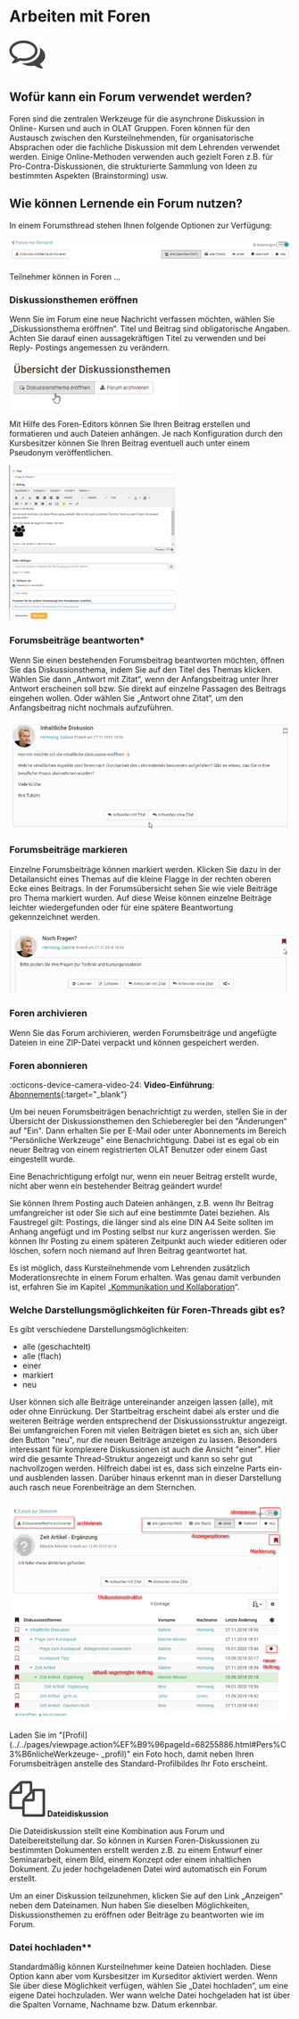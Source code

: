 # Arbeiten mit Foren

![](assets/forum.png)

## Wofür kann ein Forum verwendet werden?

Foren sind die zentralen Werkzeuge für die asynchrone Diskussion in Online-
Kursen und auch in OLAT Gruppen. Foren können für den Austausch zwischen den
Kursteilnehmenden, für organisatorische Absprachen oder die fachliche
Diskussion mit dem Lehrenden verwendet werden. Einige Online-Methoden
verwenden auch gezielt Foren z.B. für Pro-Contra-Diskussionen, die
strukturierte Sammlung von Ideen zu bestimmten Aspekten (Brainstorming) usw.

## Wie können Lernende ein Forum nutzen?

In einem Forumsthread stehen Ihnen folgende Optionen zur Verfügung:

![](assets/Forum_Optionen.png)

Teilnehmer können in Foren ...

### Diskussionsthemen eröffnen

Wenn Sie im Forum eine neue Nachricht verfassen möchten, wählen Sie
„Diskussionsthema eröffnen“. Titel und Beitrag sind obligatorische Angaben.
Achten Sie darauf einen aussagekräftigen Titel zu verwenden und bei Reply-
Postings angemessen zu verändern.

![](assets/Diskussionsthema_eroeffnen.png)

Mit Hilfe des Foren-Editors können Sie Ihren Beitrag erstellen und formatieren
und auch Dateien anhängen. Je nach Konfiguration durch den Kursbesitzer können
Sie Ihren Beitrag eventuell auch unter einem Pseudonym veröffentlichen.

![](assets/Posting.png)

### Forumsbeiträge beantworten*

Wenn Sie einen bestehenden Forumsbeitrag beantworten möchten, öffnen Sie das
Diskussionsthema, indem Sie auf den Titel des Themas klicken. Wählen Sie dann
„Antwort mit Zitat“, wenn der Anfangsbeitrag unter Ihrer Antwort erscheinen
soll bzw. Sie direkt auf einzelne Passagen des Beitrags eingehen wollen. Oder
wählen Sie „Antwort ohne Zitat“, um den Anfangsbeitrag nicht nochmals
aufzuführen.

![](assets/Posting_beantworten.png)

### Forumsbeiträge markieren

Einzelne Forumsbeiträge können markiert werden. Klicken Sie dazu in der
Detailansicht eines Themas auf die kleine Flagge in der rechten oberen Ecke
eines Beitrags. In der Forumsübersicht sehen Sie wie viele Beiträge pro Thema
markiert wurden. Auf diese Weise können einzelne Beiträge leichter
wiedergefunden oder für eine spätere Beantwortung gekennzeichnet werden.

![](assets/Posting_markieren.png)

### Foren archivieren

Wenn Sie das Forum archivieren, werden Forumsbeiträge und angefügte Dateien in
eine ZIP-Datei verpackt und können gespeichert werden.

### Foren abonnieren

:octicons-device-camera-video-24: **Video-Einführung**: [Abonnements](<https://www.youtube.com/embed/h9gOqt7TR7Q>){:target="_blank”}

Um bei neuen Forumsbeiträgen benachrichtigt zu werden, stellen Sie in der
Übersicht der Diskussionsthemen den Schieberegler bei den "Änderungen“ auf
"Ein". Dann erhalten Sie per E-Mail oder unter
Abonnements im Bereich "Persönliche Werkzeuge" eine Benachrichtigung. Dabei ist es egal ob
ein neuer Beitrag von einem registrierten OLAT Benutzer oder einem Gast
eingestellt wurde.

Eine Benachrichtigung erfolgt nur, wenn ein neuer Beitrag erstellt wurde,
nicht aber wenn ein bestehender Beitrag geändert wurde!

Sie können Ihrem Posting auch Dateien anhängen, z.B. wenn Ihr Beitrag
umfangreicher ist oder Sie sich auf eine bestimmte Datei beziehen. Als
Faustregel gilt: Postings, die länger sind als eine DIN A4 Seite sollten im
Anhang angefügt und im Posting selbst nur kurz angerissen werden. Sie können
Ihr Posting zu einem späteren Zeitpunkt auch wieder editieren oder löschen,
sofern noch niemand auf Ihren Beitrag geantwortet hat.

Es ist möglich, dass Kursteilnehmende vom Lehrenden zusätzlich
Moderationsrechte in einem Forum erhalten. Was genau damit verbunden ist,
erfahren Sie im Kapitel „[Kommunikation und
Kollaboration](../learningresources/Communication_and_Collaboration.de.md)“.

### Welche Darstellungsmöglichkeiten für Foren-Threads gibt es?

Es gibt verschiedene Darstellungsmöglichkeiten:

* alle (geschachtelt)
* alle (flach)
* einer
* markiert
* neu

User können sich alle Beiträge untereinander anzeigen lassen (alle), mit oder
ohne Einrückung. Der Startbeitrag erscheint dabei als erster und die weiteren
Beiträge werden entsprechend der Diskussionsstruktur angezeigt. Bei
umfangreichen Foren mit vielen Beiträgen bietet es sich an, sich über den
Button "neu", nur die neuen Beiträge anzeigen zu lassen. Besonders interessant
für komplexere Diskussionen ist auch die Ansicht "einer". Hier wird die
gesamte Thread-Struktur angezeigt und kann so sehr gut nachvollzogen werden.
Hilfreich dabei ist es, dass sich einzelne Parts ein- und ausblenden lassen.
Darüber hinaus erkennt man in dieser Darstellung auch rasch neue Forenbeiträge
an dem Sternchen.

![](assets/Forum_Aufbau-1.png)

Laden Sie im
"[Profil](../../pages/viewpage.action%EF%B9%96pageId=68255886.html#Pers%C3%B6nlicheWerkzeuge-
_profil)" ein Foto hoch, damit neben Ihren Forumsbeiträgen anstelle des
Standard-Profilbildes Ihr Foto erscheint.

###

![](assets/file_discussion.png)
**Dateidiskussion**

Die Dateidiskussion stellt eine Kombination aus Forum und Dateibereitstellung
dar. So können in Kursen Foren-Diskussionen zu bestimmten Dokumenten erstellt
werden z.B. zu einem Entwurf einer Seminararbeit, einem Bild, einem Konzept
oder einem inhaltlichen Dokument. Zu jeder hochgeladenen Datei wird
automatisch ein Forum erstellt.

Um an einer Diskussion teilzunehmen, klicken Sie auf den Link „Anzeigen“ neben
dem Dateinamen. Nun haben Sie dieselben Möglichkeiten, Diskussionsthemen zu
eröffnen oder Beiträge zu beantworten wie im Forum.

### Datei hochladen**

Standardmäßig können Kursteilnehmer keine Dateien hochladen. Diese Option kann
aber vom Kursbesitzer im Kurseditor aktiviert werden. Wenn Sie über diese
Möglichkeit verfügen, wählen Sie „Datei hochladen“, um eine eigene Datei
hochzuladen. Wer wann welche Datei hochgeladen hat ist über die Spalten
Vorname, Nachname bzw. Datum erkennbar.
